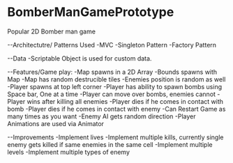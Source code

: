 # BomberManGamePrototype
Popular 2D Bomber man game

--Architectutre/ Patterns Used
-MVC
-Singleton Pattern
-Factory Pattern

--Data
-Scriptable Object is used for custom data.

--Features/Game play:
-Map spawns in a 2D Array
-Bounds spawns with Map
-Map has random destrucible tiles
-Enemies position is random as well
-Player spawns at top left corner
-Player has ability to spawn bombs using Space bar, One at a time
-Player can move over bombs, enemies cannot
-Player wins after killing all enemies
-Player dies if he comes in contact with bomb
-Player dies if he comes in contact with enemy
-Can Restart Game as many times as you want
-Enemy AI gets random direction
-Player Animations are used via Animator

--Improvements
-Implement lives
-Implement multiple kills, currently single enemy gets killed if same enemies in the same cell
-Implement multiple levels
-Implement multiple types of enemy
